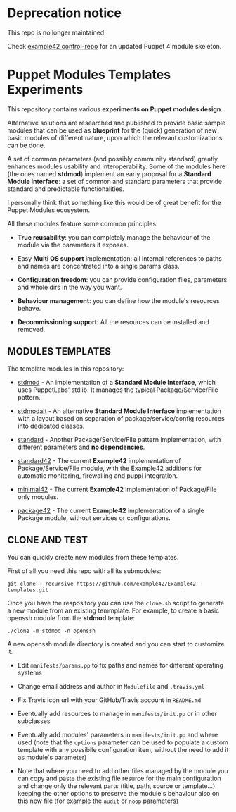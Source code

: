 # Deprecation notice

This repo is no longer maintained.

Check [example42 control-repo](https://github.com/example42/control-repo) for an updated Puppet 4 module skeleton.


# Puppet Modules Templates Experiments

This repository contains various **experiments on Puppet modules design**.

Alternative solutions are researched and published to provide basic sample modules that can be used as **blueprint** for the (quick) generation of new basic modules of different nature, upon which the relevant customizations can be done.

A set of common parameters (and possibly community standard) greatly enhances modules usability and interoperability.
Some of the modules here (the ones named **stdmod**) implement an early proposal for a **Standard Module Interface**: a set of common and standard parameters that provide standard and predictable functionalities.

I personally think that something like this would be of great benefit for the Puppet Modules ecosystem.

All these modules feature some common principles:

- **True reusability**: you can completely manage the behaviour of the module via the parameters it exposes.

- Easy **Multi OS support** implementation: all internal references to paths and names are concentrated into a
  single params class.

- **Configuration freedom**: you can provide configuration files, parameters and whole dirs in the way you want.

- **Behaviour management**: you can define how the module's resources behave.

- **Decommissioning support**: All the resources can be installed and removed.


## MODULES TEMPLATES
The template modules in this repository:

- [stdmod](https://github.com/example42/puppet-stdmod) - An implementation of a **Standard Module Interface**, which uses PuppetLabs' stdlib. It manages the typical Package/Service/File pattern.

- [stdmodalt](https://github.com/example42/puppet-stdmodalt) - An alternative **Standard Module Interface** implementation with a layout based on separation of package/service/config resources into dedicated classes.

- [standard](https://github.com/example42/module-standard) - Another Package/Service/File pattern implementation, with different parameters and **no dependencies**.

- [standard42](https://github.com/example42/module-standard42) - The current **Example42** implementation of Package/Service/File module, with the Example42 additions for automatic monitoring, firewalling and puppi integration.

- [minimal42](https://github.com/example42/module-minimal42) - The current **Example42** implementation of Package/File only modules.

- [package42](https://github.com/example42/module-package42) - The current **Example42** implementation of a single Package module, without services or configurations.


## CLONE AND TEST
You can quickly create new modules from these templates.

First of all you need this repo with all its submodules:

    git clone --recursive https://github.com/example42/Example42-templates.git
  
Once you have the respository you can use the `clone.sh` script to generate a new module from an existing temmplate. 
For example, to create a basic openssh module from the **stdmod** template:

    ./clone -m stdmod -n openssh
    
A new openssh module directory is created and you can start to customize it:

- Edit `manifests/params.pp` to fix paths and names for different operating systems

- Change email address and author in `Modulefile` and `.travis.yml`

- Fix Travis icon url with your GitHub/Travis account in `README.md`

- Eventually add resources to manage in `manifests/init.pp` or in other subclasses

- Eventually add modules' parameters in `manifests/init.pp` and where used (note that the `options` parameter can be used to populate a custom template with any possibile configuration item, without the need to add it as module's parameter)

- Note that where you need to add other files managed by the module you can copy and paste the existing file resurce for the main configuration and change only the relevant parts (title, path, source or template…) keeping the other options to preserve the module's behaviour also on this new file (for example the `audit` or `noop` parameters)
